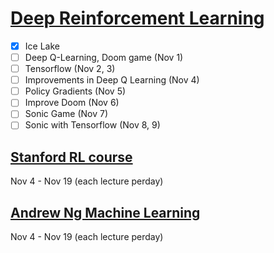 # [Deep Reinforcement Learning](https://simoninithomas.github.io/Deep_reinforcement_learning_Course/#syllabus)

- [x] Ice Lake
- [ ] Deep Q-Learning, Doom game (Nov 1)
- [ ] Tensorflow (Nov 2, 3)
- [ ] Improvements in Deep Q Learning (Nov 4)
- [ ] Policy Gradients (Nov 5)
- [ ] Improve Doom (Nov 6)
- [ ] Sonic Game (Nov 7)
- [ ] Sonic with Tensorflow (Nov 8, 9)

## [Stanford RL course](https://www.youtube.com/playlist?list=PLoROMvodv4rOSOPzutgyCTapiGlY2Nd8u)
Nov 4 - Nov 19 (each lecture perday)

## [Andrew Ng Machine Learning](https://www.coursera.org/learn/machine-learning)
Nov 4 - Nov 19 (each lecture perday)
